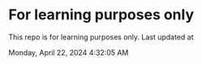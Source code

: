 # For learning purposes only
This repo is for learning purposes only.
Last updated at

Monday, April 22, 2024 4:32:05 AM

